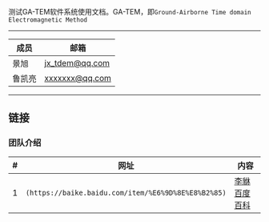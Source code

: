 测试GA-TEM软件系统使用文档。GA-TEM，即`Ground-Airborne Time domain Electromagnetic Method`

****
	
|成员|邮箱|
|---|---
|景旭|jx_tdem@qq.com
|鲁凯亮|xxxxxxx@qq.com

****

链接
------
### 团队介绍

|#|网址|内容|
|---|----|-----|
|1|`(https://baike.baidu.com/item/%E6%9D%8E%E8%B2%85)`|[李貅百度百科](https://baike.baidu.com/item/%E6%9D%8E%E8%B2%85)|